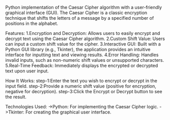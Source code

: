 Python implementation of the Caesar Cipher algorithm with a user-friendly graphical interface (GUI). The Caesar Cipher is a classic encryption technique that shifts the letters of a message by a specified number of positions in the alphabet.

Features:
1.Encryption and Decryption: Allows users to easily encrypt and decrypt text using the Caesar Cipher algorithm.
2.Custom Shift Value: Users can input a custom shift value for the cipher.
3.Interactive GUI: Built with a Python GUI library (e.g., Tkinter), the application provides an intuitive interface for inputting text and viewing results.
4.Error Handling: Handles invalid inputs, such as non-numeric shift values or unsupported characters.
5.Real-Time Feedback: Immediately displays the encrypted or decrypted text upon user input.


How It Works:
step-1:Enter the text you wish to encrypt or decrypt in the input field.
step-2:Provide a numeric shift value (positive for encryption, negative for decryption).
step-3:Click the Encrypt or Decrypt button to see the result.

Technologies Used:
->Python: For implementing the Caesar Cipher logic.
->Tkinter: For creating the graphical user interface.
